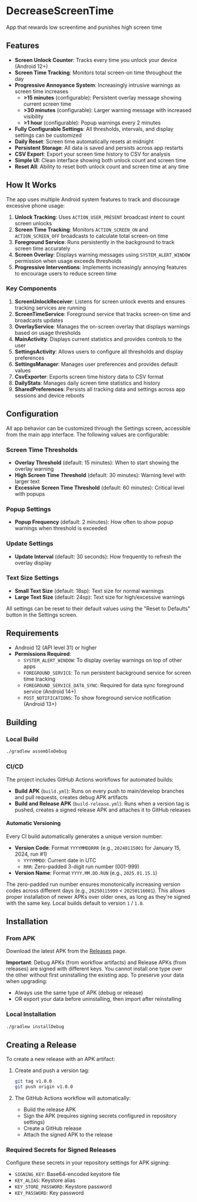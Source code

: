 # DecreaseScreenTime
App that rewards low screentime and punishes high screen time

## Features

- **Screen Unlock Counter**: Tracks every time you unlock your device (Android 12+)
- **Screen Time Tracking**: Monitors total screen-on time throughout the day
- **Progressive Annoyance System**: Increasingly intrusive warnings as screen time increases
  - **>15 minutes** (configurable): Persistent overlay message showing current screen time
  - **>30 minutes** (configurable): Larger warning message with increased visibility
  - **>1 hour** (configurable): Popup warnings every 2 minutes
- **Fully Configurable Settings**: All thresholds, intervals, and display settings can be customized
- **Daily Reset**: Screen time automatically resets at midnight
- **Persistent Storage**: All data is saved and persists across app restarts
- **CSV Export**: Export your screen time history to CSV for analysis
- **Simple UI**: Clean interface showing both unlock count and screen time
- **Reset All**: Ability to reset both unlock count and screen time at any time

## How It Works

The app uses multiple Android system features to track and discourage excessive phone usage:

1. **Unlock Tracking**: Uses `ACTION_USER_PRESENT` broadcast intent to count screen unlocks
2. **Screen Time Tracking**: Monitors `ACTION_SCREEN_ON` and `ACTION_SCREEN_OFF` broadcasts to calculate total screen-on time
3. **Foreground Service**: Runs persistently in the background to track screen time accurately
4. **Screen Overlay**: Displays warning messages using `SYSTEM_ALERT_WINDOW` permission when usage exceeds thresholds
5. **Progressive Interventions**: Implements increasingly annoying features to encourage users to reduce screen time

### Key Components

1. **ScreenUnlockReceiver**: Listens for screen unlock events and ensures tracking services are running
2. **ScreenTimeService**: Foreground service that tracks screen-on time and broadcasts updates
3. **OverlayService**: Manages the on-screen overlay that displays warnings based on usage thresholds
4. **MainActivity**: Displays current statistics and provides controls to the user
5. **SettingsActivity**: Allows users to configure all thresholds and display preferences
6. **SettingsManager**: Manages user preferences and provides default values
7. **CsvExporter**: Exports screen time history data to CSV format
8. **DailyStats**: Manages daily screen time statistics and history
9. **SharedPreferences**: Persists all tracking data and settings across app sessions and device reboots

## Configuration

All app behavior can be customized through the Settings screen, accessible from the main app interface. The following values are configurable:

### Screen Time Thresholds
- **Overlay Threshold** (default: 15 minutes): When to start showing the overlay warning
- **High Screen Time Threshold** (default: 30 minutes): Warning level with larger text
- **Excessive Screen Time Threshold** (default: 60 minutes): Critical level with popups

### Popup Settings
- **Popup Frequency** (default: 2 minutes): How often to show popup warnings when threshold is exceeded

### Update Settings
- **Update Interval** (default: 30 seconds): How frequently to refresh the overlay display

### Text Size Settings
- **Small Text Size** (default: 18sp): Text size for normal warnings
- **Large Text Size** (default: 24sp): Text size for high/excessive warnings

All settings can be reset to their default values using the "Reset to Defaults" button in the Settings screen.

## Requirements

- Android 12 (API level 31) or higher
- **Permissions Required**:
  - `SYSTEM_ALERT_WINDOW`: To display overlay warnings on top of other apps
  - `FOREGROUND_SERVICE`: To run persistent background service for screen time tracking
  - `FOREGROUND_SERVICE_DATA_SYNC`: Required for data sync foreground service (Android 14+)
  - `POST_NOTIFICATIONS`: To show foreground service notification (Android 13+)

## Building

### Local Build

```bash
./gradlew assembleDebug
```

### CI/CD

The project includes GitHub Actions workflows for automated builds:

- **Build APK** (`build.yml`): Runs on every push to main/develop branches and pull requests, creates debug APK artifacts
- **Build and Release APK** (`build-release.yml`): Runs when a version tag is pushed, creates a signed release APK and attaches it to GitHub releases

#### Automatic Versioning

Every CI build automatically generates a unique version number:
- **Version Code**: Format `YYYYMMDDRRR` (e.g., `20240115001` for January 15, 2024, run #1)
  - `YYYYMMDD`: Current date in UTC
  - `RRR`: Zero-padded 3-digit run number (001-999)
- **Version Name**: Format `YYYY.MM.DD.RUN` (e.g., `2025.01.15.1`)

The zero-padded run number ensures monotonically increasing version codes across different days (e.g., `20250115999` < `20250116001`). This allows proper installation of newer APKs over older ones, as long as they're signed with the same key. Local builds default to version `1` / `1.0`.

## Installation

### From APK

Download the latest APK from the [Releases](https://github.com/SimonBaars/DecreaseScreenTime/releases) page.

**Important**: Debug APKs (from workflow artifacts) and Release APKs (from releases) are signed with different keys. You cannot install one type over the other without first uninstalling the existing app. To preserve your data when upgrading:
- Always use the same type of APK (debug or release)
- OR export your data before uninstalling, then import after reinstalling

### Local Installation

```bash
./gradlew installDebug
```

## Creating a Release

To create a new release with an APK artifact:

1. Create and push a version tag:
   ```bash
   git tag v1.0.0
   git push origin v1.0.0
   ```

2. The GitHub Actions workflow will automatically:
   - Build the release APK
   - Sign the APK (requires signing secrets configured in repository settings)
   - Create a GitHub release
   - Attach the signed APK to the release

### Required Secrets for Signed Releases

Configure these secrets in your repository settings for APK signing:
- `SIGNING_KEY`: Base64-encoded keystore file
- `KEY_ALIAS`: Keystore alias
- `KEY_STORE_PASSWORD`: Keystore password
- `KEY_PASSWORD`: Key password
